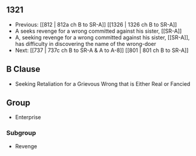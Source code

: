 ## 1321
- Previous: [[812 | 812a ch B to SR-A]] [[1326 | 1326 ch B to SR-A]] 
- A seeks revenge for a wrong committed against his sister, [[SR-A]]
- A, seeking revenge for a wrong committed against his sister, [[SR-A]], has difficulty in discovering the name of the wrong-doer
- Next: [[737 | 737c ch B to SR-A &amp; A to A-8]] [[801 | 801 ch B to SR-A]] 

## B Clause
- Seeking Retaliation for a Grievous Wrong that is Either Real or Fancied

## Group
- Enterprise

### Subgroup
- Revenge

